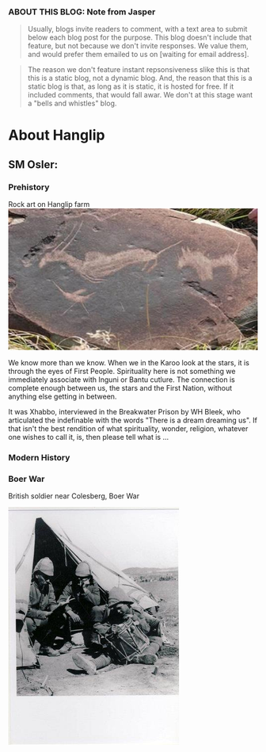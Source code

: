 ### ABOUT THIS BLOG: Note from Jasper

>Usually, blogs invite readers to comment, with a text area to submit below each blog post for the purpose.  This blog doesn't include that feature, but not because we don't invite responses. We value them, and would prefer them emailed to us on [waiting for email address].

>The reason we don't feature instant repsonsiveness slike this is that this is a static blog, not a dynamic blog. And, the reason that this is a static blog is that, as long as it is static, it is hosted for free. If it included comments, that would fall awar. We don't at this stage want a "bells and whistles" blog.

# About Hanglip

## SM Osler:

### Prehistory
Rock art on Hanglip farm
![](/img/HanglipRockart_1.jpg?raw=true)




We know more than we know. When we in the Karoo look at the stars, it is through the eyes of First People. Spirituality here is not something we immediately associate with Inguni or Bantu cutlure. The connection is complete enough between us, the stars and the First Nation, without anything else getting in between.  

It was Xhabbo, interviewed in the Breakwater Prison by WH Bleek, who articulated the indefinable with the words "There is a dream dreaming us". If that isn't the best rendition of what spirituality, wonder, religion, whatever one wishes to call it, is, then please tell what is ...


### Modern History

### Boer War
British soldier near Colesberg, Boer War

![](/img/BoerWarSoldier.jpg?raw=true)
